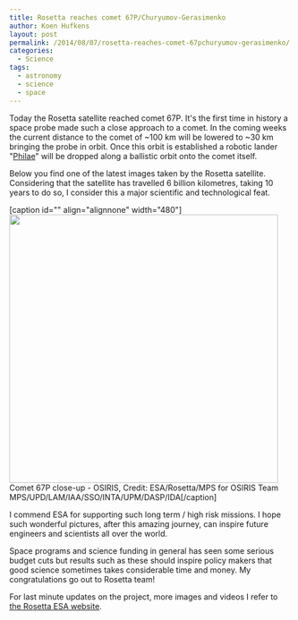 ```yaml
---
title: Rosetta reaches comet 67P/Churyumov-Gerasimenko
author: Koen Hufkens
layout: post
permalink: /2014/08/07/rosetta-reaches-comet-67pchuryumov-gerasimenko/
categories:
  - Science
tags:
  - astronomy
  - science
  - space
---
```

Today the Rosetta satellite reached comet 67P. It's the first time in history a space probe made such a close approach to a comet. In the coming weeks the current distance to the comet of ~100 km will be lowered to ~30 km bringing the probe in orbit. Once this orbit is established a robotic lander "<a href="http://en.wikipedia.org/wiki/Philae_%28spacecraft%29">Philae</a>" will be dropped along a ballistic orbit onto the comet itself.

Below you find one of the latest images taken by the Rosetta satellite. Considering that the satellite has travelled 6 billion kilometres, taking 10 years to do so, I consider this a major scientific and technological feat.

[caption id="" align="alignnone" width="480"]<img src="https://farm4.staticflickr.com/3917/14657163397_a2f49a5d87_o.png" alt="" width="480" height="480" /> Comet 67P close-up - OSIRIS, Credit: ESA/Rosetta/MPS for OSIRIS Team MPS/UPD/LAM/IAA/SSO/INTA/UPM/DASP/IDA[/caption]

I commend ESA for supporting such long term / high risk missions. I hope such wonderful pictures, after this amazing journey, can inspire future engineers and scientists all over the world.

Space programs and science funding in general has seen some serious budget cuts but results such as these should inspire policy makers that good science sometimes takes considerable time and money. My congratulations go out to Rosetta team!

For last minute updates on the project, more images and videos I refer to <a href="http://rosetta.esa.int/">the Rosetta ESA website</a>.

&nbsp;